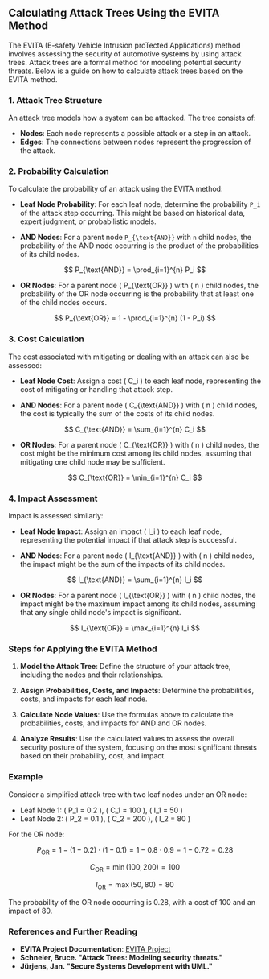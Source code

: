 ## Calculating Attack Trees Using the EVITA Method

The EVITA (E-safety Vehicle Intrusion proTected Applications) method involves assessing the security of automotive systems by using attack trees. Attack trees are a formal method for modeling potential security threats. Below is a guide on how to calculate attack trees based on the EVITA method.

### 1. Attack Tree Structure

An attack tree models how a system can be attacked. The tree consists of:
- **Nodes**: Each node represents a possible attack or a step in an attack.
- **Edges**: The connections between nodes represent the progression of the attack.

### 2. Probability Calculation

To calculate the probability of an attack using the EVITA method:

- **Leaf Node Probability**: For each leaf node, determine the probability `P_i` of the attack step occurring. This might be based on historical data, expert judgment, or probabilistic models.

- **AND Nodes**: For a parent node `P_{\text{AND}}` with `n` child nodes, the probability of the AND node occurring is the product of the probabilities of its child nodes.

$$
P_{\text{AND}} = \prod_{i=1}^{n} P_i
$$

- **OR Nodes**: For a parent node \( P_{\text{OR}} \) with \( n \) child nodes, the probability of the OR node occurring is the probability that at least one of the child nodes occurs.

$$
P_{\text{OR}} = 1 - \prod_{i=1}^{n} (1 - P_i)
$$

### 3. Cost Calculation

The cost associated with mitigating or dealing with an attack can also be assessed:
- **Leaf Node Cost**: Assign a cost \( C_i \) to each leaf node, representing the cost of mitigating or handling that attack step.

- **AND Nodes**: For a parent node \( C_{\text{AND}} \) with \( n \) child nodes, the cost is typically the sum of the costs of its child nodes.

$$
C_{\text{AND}} = \sum_{i=1}^{n} C_i
$$

- **OR Nodes**: For a parent node \( C_{\text{OR}} \) with \( n \) child nodes, the cost might be the minimum cost among its child nodes, assuming that mitigating one child node may be sufficient.

$$
C_{\text{OR}} = \min_{i=1}^{n} C_i
$$

### 4. Impact Assessment

Impact is assessed similarly:
- **Leaf Node Impact**: Assign an impact \( I_i \) to each leaf node, representing the potential impact if that attack step is successful.

- **AND Nodes**: For a parent node \( I_{\text{AND}} \) with \( n \) child nodes, the impact might be the sum of the impacts of its child nodes.

$$
I_{\text{AND}} = \sum_{i=1}^{n} I_i
$$

- **OR Nodes**: For a parent node \( I_{\text{OR}} \) with \( n \) child nodes, the impact might be the maximum impact among its child nodes, assuming that any single child node's impact is significant.

$$
I_{\text{OR}} = \max_{i=1}^{n} I_i
$$

### Steps for Applying the EVITA Method

1. **Model the Attack Tree**: Define the structure of your attack tree, including the nodes and their relationships.
   
2. **Assign Probabilities, Costs, and Impacts**: Determine the probabilities, costs, and impacts for each leaf node.
   
3. **Calculate Node Values**: Use the formulas above to calculate the probabilities, costs, and impacts for AND and OR nodes.

4. **Analyze Results**: Use the calculated values to assess the overall security posture of the system, focusing on the most significant threats based on their probability, cost, and impact.

### Example

Consider a simplified attack tree with two leaf nodes under an OR node:

- Leaf Node 1: \( P_1 = 0.2 \), \( C_1 = 100 \), \( I_1 = 50 \)
- Leaf Node 2: \( P_2 = 0.1 \), \( C_2 = 200 \), \( I_2 = 80 \)

For the OR node:

$$
P_{\text{OR}} = 1 - (1 - 0.2) \cdot (1 - 0.1) = 1 - 0.8 \cdot 0.9 = 1 - 0.72 = 0.28
$$

$$
C_{\text{OR}} = \min(100, 200) = 100
$$

$$
I_{\text{OR}} = \max(50, 80) = 80
$$

The probability of the OR node occurring is 0.28, with a cost of 100 and an impact of 80.

### References and Further Reading

- **EVITA Project Documentation**: [EVITA Project](https://www.evita-project.org/)
- **Schneier, Bruce. "Attack Trees: Modeling security threats."**
- **Jürjens, Jan. "Secure Systems Development with UML."**
